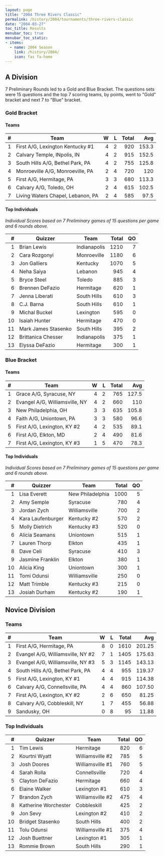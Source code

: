 ```yaml
---
layout: page
title: "2004 Three Rivers Classic"
permalink: /history/2004/tournaments/three-rivers-classic
date: "2004-03-27"
toc_title: Results
menubar_toc: true
menubar_toc_static:
- items:
  - name: 2004 Season
    link: /history/2004/
    icon: fas fa-home
---
```


## A Division

7 Preliminary Rounds led to a Gold and Blue Bracket. The questions sets were 15 questions and the top 7 scoring teams, by points, went to "Gold" bracket and
next 7 to "Blue" bracket.

### Gold Bracket

#### Teams

|    # | Team                              |    W |    L | Total |   Avg |
| ---: | --------------------------------- | ---: | ---: | ----: | ----: |
|    1 | First A/G, Lexington Kentucky #1  |    4 |    2 |   920 | 153.3 |
|    2 | Calvary Temple, INpolis, IN       |    4 |    2 |   915 | 152.5 |
|    3 | South Hills A/G, Bethel Park, PA  |    4 |    2 |   755 | 125.8 |
|    4 | Monroeville A/G, Monroeville, PA  |    2 |    4 |   720 |   120 |
|    5 | First A/G, Hermitage, PA          |    3 |    3 |   680 | 113.3 |
|    6 | Calvary A/G, Toledo, OH           |    2 |    4 |   615 | 102.5 |
|    7 | Living Waters Chapel, Lebanon, PA |    2 |    4 |   585 |  97.5 |

#### Top Individuals

*Individual Scores based on 7 Preliminary games of 15 questions per game and 6 rounds above.*

|    # | Quizzer             | Team         | Total |   QO |
| ---: | ------------------- | ------------ | ----: | ---: |
|    1 | Brian Lewis         | Indianapolis |  1210 |    7 |
|    2 | Cara Rozgonyi       | Monroeville  |  1180 |    6 |
|    3 | Jon Galliers        | Kentucky     |  1070 |    5 |
|    4 | Neha Saiya          | Lebanon      |   945 |    4 |
|    5 | Bryce Steel         | Toledo       |   885 |    3 |
|    6 | Brennen DeFazio     | Hermitage    |   620 |    1 |
|    7 | Jenna Liberati      | South Hills  |   610 |    3 |
|    8 | C.J. Barna          | South Hills  |   610 |    1 |
|    9 | Michal Buckel       | Lexington    |   595 |    0 |
|   10 | Isaiah Hunter       | Hermitage    |   470 |    0 |
|   11 | Mark James Stasenko | South Hills  |   395 |    2 |
|   12 | Brittanica Chesser  | Indianapolis |   375 |    1 |
|   13 | Elyssa DeFazio      | Hermitage    |   300 |    1 |

### Blue Bracket

#### Teams

|    # | Team                           |    W |    L | Total |   Avg |
| ---: | ------------------------------ | ---: | ---: | ----: | ----: |
|    1 | Grace A/G, Syracuse, NY        |    4 |    2 |   765 | 127.5 |
|    2 | Evangel A/G, Williamsville, NY |    4 |    2 |   660 |   110 |
|    3 | New Philadelphia, OH           |    3 |    3 |   635 | 105.8 |
|    4 | Faith A/G, Uniontown, PA       |    3 |    3 |   580 |  96.6 |
|    5 | First A/G, Lexington, KY #2    |    4 |    2 |   535 |  89.1 |
|    6 | First A/G, Elkton, MD          |    2 |    4 |   490 |  81.6 |
|    7 | First A/G, Lexington, KY #3    |    1 |    5 |   470 |  78.3 |

#### Top Individuals

*Individual Scores based on 7 Preliminary games of 15 questions per game and 6 rounds above.*

|    # | Quizzer           | Team             | Total |   QO |
| ---: | ----------------- | ---------------- | ----: | ---: |
|    1 | Lisa Everett      | New Philadelphia |  1000 |    5 |
|    2 | Amy Semple        | Syracuse         |   780 |    4 |
|    3 | Jordan Zych       | Williamsville    |   700 |    2 |
|    4 | Kara Laufenburger | Kentucky #2      |   570 |    2 |
|    5 | Molly Dietrich    | Kentucky #3      |   520 |    0 |
|    6 | Alicia Seamans    | Uniontown        |   515 |    1 |
|    7 | Lauren Thorp      | Elkton           |   435 |    1 |
|    8 | Dave Celi         | Syracuse         |   410 |    3 |
|    9 | Jasmine Franklin  | Elkton           |   380 |    1 |
|   10 | Alicia King       | Uniontown        |   300 |    1 |
|   11 | Tomi Odunsi       | Williamsville    |   250 |    0 |
|   12 | Matt Trimble      | Kentucky #3      |   215 |    0 |
|   13 | Josiah Durham     | Kentucky #2      |   190 |    1 |

## Novice Division

### Teams

|    # | Team                              |    W |    L | Total |    Avg |
| ---: | --------------------------------- | ---: | ---: | ----: | -----: |
|    1 | First A/G, Hermitage, PA          |    8 |    0 |  1610 | 201.25 |
|    2 | Evangel A/G, Williamsville, NY #2 |    7 |    1 |  1405 | 175.63 |
|    3 | Evangel A/G, Williamsville, NY #3 |    5 |    3 |  1145 | 143.13 |
|    4 | South Hills A/G, Bethel Park, PA  |    4 |    4 |   955 | 119.37 |
|    5 | First A/G, Lexington, KY #1       |    4 |    4 |   915 | 114.38 |
|    6 | Calvary A/G, Connellsville, PA    |    4 |    4 |   860 | 107.50 |
|    7 | First A/G, Lexington, KY #2       |    2 |    6 |   650 |  81.25 |
|    8 | Calvary A/G, Cobbleskill, NY      |    1 |    7 |   455 |  56.88 |
|    9 | Sandusky, OH                      |    0 |    8 |    95 |  11.88 |

### Top Individuals

|    # | Quizzer              | Team             | Total |   QO |
| ---: | -------------------- | ---------------- | ----: | ---: |
|    1 | Tim Lewis            | Hermitage        |   820 |    6 |
|    2 | Kourtni Wyatt        | Williamsville #2 |   785 |    5 |
|    3 | Josh Doores          | Williamsville #1 |   760 |    5 |
|    4 | Sarah Rolla          | Connellsville    |   720 |    4 |
|    5 | Clayton DeFazio      | Hermitage        |   660 |    4 |
|    6 | Elaine Walker        | Lexington #1     |   610 |    3 |
|    7 | Brandon Zych         | Williamsville #2 |   475 |    4 |
|    8 | Katherine Worchester | Cobbleskill      |   425 |    2 |
|    9 | Jon Sevy             | Lexington #2     |   410 |    2 |
|   10 | Bridget Stasenko     | South Hills      |   400 |    2 |
|   11 | Tolu Odunsi          | Williamsville #1 |   375 |    4 |
|   12 | Josh Buettner        | Lexington #1     |   305 |    1 |
|   13 | Rommie Brown         | South Hills      |   290 |    1 |

